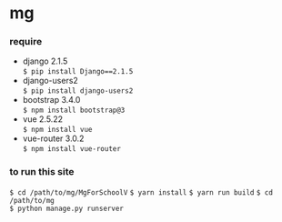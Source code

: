 # mg
### require 
* django 2.1.5  
`$ pip install Django==2.1.5`
* django-users2  
`$ pip install django-users2`
* bootstrap 3.4.0  
`$ npm install bootstrap@3`
* vue 2.5.22  
`$ npm install vue`
* vue-router 3.0.2  
`$ npm install vue-router`
### to run this site
`$ cd /path/to/mg/MgForSchoolV` 
`$ yarn install` 
`$ yarn run build` 
`$ cd /path/to/mg`  
`$ python manage.py runserver`  
